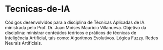# Tecnicas-de-IA
Códigos desenvolvidos para a disciplina de Técnicas Aplicadas de IA ministrada pelo Prof. Dr. Juan Moises Mauricio Villanueva. Objetivo da disciplina: ministrar conteúdos teóricos e práticos de técnicas de Inteligência Artificial, tais como: Algoritmos Evolutivos. Lógica Fuzzy. Redes Neurais Artificiais.
